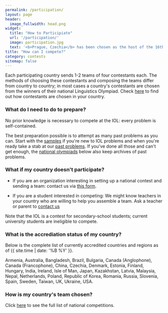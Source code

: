 ```yaml
---
permalink: /participation/
layout: page
header:
  image_fullwidth: head.png
widget:
  title: "How to Participiate"
  url: '/participation/'
  image: participation.jpg
  text: '<b>Prague, Czechia</b> has been chosen as the host of the 16th International Linguistics Olympiad on July 26-30th, 2018. You can find the official website <a href="http://iol.ff.cuni.cz/">here</a>.'
title: "How can I compete?"
category: contests
sitemap: false
---
```


Each participating country sends 1-2 teams of four contestants each.  The methods of choosing these contestants and composing the teams differ from country to country; in most cases a country's contestants are chosen from the winners of their national Linguistics Olympiad. Check [here](/local_organizers/) to find out how contestants are chosen in your country.

### What do I need to do to prepare?

No prior knowledge is necessary to compete at the IOL: every problem is self-contained.

The best preparation possible is to attempt as many past problems as you can.  Start with the [samples](/problems/samples/) if you're new to IOL problems and when you're ready take a stab at our [past problems](/problems/by_year/).  If you've done all those and can't get enough, the [national olympiads](#by_country) below also keep archives of past problems.

### What if my country doesn't participate?

* If you are an organization interesting in setting up a national contest and sending a team: contact us via [this form](/contact/).

* If you are a student interested in competing: We might know teachers in your country who are willing to help you assemble a team.  Ask a teacher or parent to [contact us](/contact/)

Note that the IOL is a contest for secondary-school students; current university students are ineligible to compete.

### What is the accrediation status of my country?

Below is the complete list of currently accredited countries and regions as of {{ site.time | date: '%B %Y' }}.

Armenia, Australia, Bangladesh, Brazil, Bulgaria, Canada (Anglophone), Canada (Francophone), China, Czechia, Denmark, Estonia, Finland, Hungary, India, Ireland, Isle of Man, Japan, Kazakhstan, Latvia, Malaysia, Nepal, Netherlands, Poland, Republic of Korea, Romania, Russia, Slovenia, Spain, Sweden, Taiwan, UK, Ukraine, USA.

### How is my country's team chosen?

Click [here](/local_organizers/) to see the full list of national competitions. 